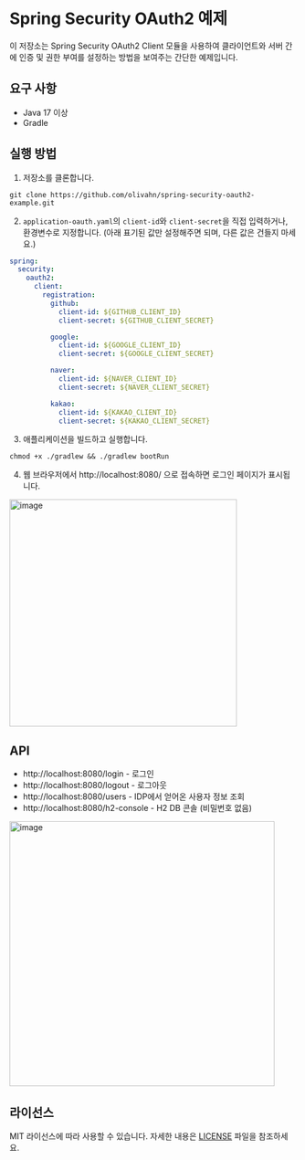 # Spring Security OAuth2 예제

이 저장소는 Spring Security OAuth2 Client 모듈을 사용하여 클라이언트와 서버 간에 인증 및 권한 부여를 설정하는 방법을 보여주는 간단한 예제입니다.

## 요구 사항

- Java 17 이상
- Gradle

## 실행 방법

1. 저장소를 클론합니다.

```shell
git clone https://github.com/olivahn/spring-security-oauth2-example.git
```

2. `application-oauth.yaml`의 `client-id`와 `client-secret`을 직접 입력하거나, 환경변수로 지정합니다. (아래 표기된 값만 설정해주면 되며, 다른 값은 건들지 마세요.)

```yaml
spring:
  security:
    oauth2:
      client:
        registration:
          github:
            client-id: ${GITHUB_CLIENT_ID}
            client-secret: ${GITHUB_CLIENT_SECRET}

          google:
            client-id: ${GOOGLE_CLIENT_ID}
            client-secret: ${GOOGLE_CLIENT_SECRET}

          naver:
            client-id: ${NAVER_CLIENT_ID}
            client-secret: ${NAVER_CLIENT_SECRET}

          kakao:
            client-id: ${KAKAO_CLIENT_ID}
            client-secret: ${KAKAO_CLIENT_SECRET}
```

3. 애플리케이션을 빌드하고 실행합니다.

```shell
chmod +x ./gradlew && ./gradlew bootRun 
```

4. 웹 브라우저에서 http://localhost:8080/ 으로 접속하면 로그인 페이지가 표시됩니다.

<img width="398" alt="image" src="https://user-images.githubusercontent.com/71188307/221410026-c88e40b6-a93a-4beb-b20e-e1632ec9a61b.png">

## API

- http://localhost:8080/login - 로그인
- http://localhost:8080/logout - 로그아웃
- http://localhost:8080/users - IDP에서 얻어온 사용자 정보 조회
- http://localhost:8080/h2-console - H2 DB 콘솔 (비밀번호 없음)

<img width="464" alt="image" src="https://user-images.githubusercontent.com/71188307/221410164-eba0ebb9-a9a5-46e7-8b6f-16ce5836c69f.png">

## 라이선스

MIT 라이선스에 따라 사용할 수 있습니다. 자세한 내용은 [LICENSE](./LICENSE) 파일을 참조하세요.